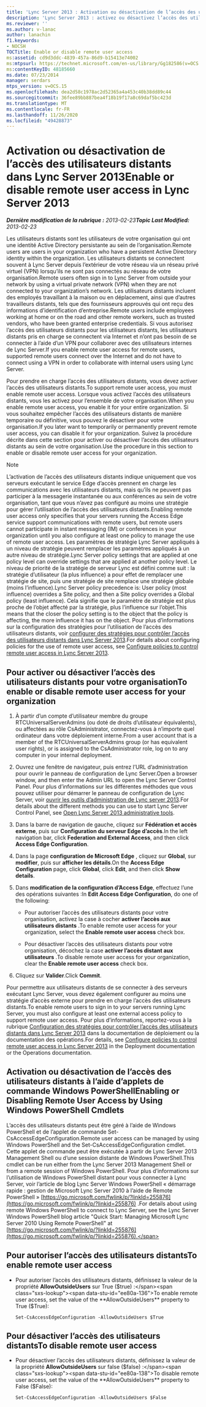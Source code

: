 ```yaml
---
title: 'Lync Server 2013 : Activation ou désactivation de l’accès des utilisateurs distants'
description: 'Lync Server 2013 : activez ou désactivez l’accès des utilisateurs distants.'
ms.reviewer: ''
ms.author: v-lanac
author: lanachin
f1.keywords:
- NOCSH
TOCTitle: Enable or disable remote user access
ms:assetid: cd9d3ddc-4839-457a-86d9-b15413e74002
ms:mtpsurl: https://technet.microsoft.com/en-us/library/Gg182586(v=OCS.15)
ms:contentKeyID: 48185660
ms.date: 07/23/2014
manager: serdars
mtps_version: v=OCS.15
ms.openlocfilehash: dea2d58c1978ac2d52365a4a453c40b38dd89c44
ms.sourcegitcommit: 36fee89bb887bea4f18b19f17a8c69daf5bc423d
ms.translationtype: MT
ms.contentlocale: fr-FR
ms.lasthandoff: 11/26/2020
ms.locfileid: "49428873"
---
```

# <a name="enable-or-disable-remote-user-access-in-lync-server-2013"></a><span data-ttu-id="ee80a-103">Activation ou désactivation de l’accès des utilisateurs distants dans Lync Server 2013</span><span class="sxs-lookup"><span data-stu-id="ee80a-103">Enable or disable remote user access in Lync Server 2013</span></span>

<div data-xmlns="http://www.w3.org/1999/xhtml">

<div class="topic" data-xmlns="http://www.w3.org/1999/xhtml" data-msxsl="urn:schemas-microsoft-com:xslt" data-cs="https://msdn.microsoft.com/">

<div data-asp="https://msdn2.microsoft.com/asp">



</div>

<div id="mainSection">

<div id="mainBody"><span data-ttu-id="ee80a-104">

<span> </span></span><span class="sxs-lookup"><span data-stu-id="ee80a-104">

<span> </span></span></span>

<span data-ttu-id="ee80a-105">_**Dernière modification de la rubrique :** 2013-02-23_</span><span class="sxs-lookup"><span data-stu-id="ee80a-105">_**Topic Last Modified:** 2013-02-23_</span></span>

<span data-ttu-id="ee80a-106">Les utilisateurs distants sont les utilisateurs de votre organisation qui ont une identité Active Directory persistante au sein de l’organisation.</span><span class="sxs-lookup"><span data-stu-id="ee80a-106">Remote users are users in your organization who have a persistent Active Directory identity within the organization.</span></span> <span data-ttu-id="ee80a-107">Les utilisateurs distants se connectent souvent à Lync Server depuis l’extérieur de votre réseau via un réseau privé virtuel (VPN) lorsqu’ils ne sont pas connectés au réseau de votre organisation.</span><span class="sxs-lookup"><span data-stu-id="ee80a-107">Remote users often sign in to Lync Server from outside your network by using a virtual private network (VPN) when they are not connected to your organization’s network.</span></span> <span data-ttu-id="ee80a-108">Les utilisateurs distants incluent des employés travaillant à la maison ou en déplacement, ainsi que d’autres travailleurs distants, tels que des fournisseurs approuvés qui ont reçu des informations d’identification d’entreprise.</span><span class="sxs-lookup"><span data-stu-id="ee80a-108">Remote users include employees working at home or on the road and other remote workers, such as trusted vendors, who have been granted enterprise credentials.</span></span> <span data-ttu-id="ee80a-109">Si vous autorisez l’accès des utilisateurs distants pour les utilisateurs distants, les utilisateurs distants pris en charge se connectent via Internet et n’ont pas besoin de se connecter à l’aide d’un VPN pour collaborer avec des utilisateurs internes de Lync Server.</span><span class="sxs-lookup"><span data-stu-id="ee80a-109">If you enable remote user access for remote users, supported remote users connect over the Internet and do not have to connect using a VPN in order to collaborate with internal users using Lync Server.</span></span>

<span data-ttu-id="ee80a-110">Pour prendre en charge l’accès des utilisateurs distants, vous devez activer l’accès des utilisateurs distants.</span><span class="sxs-lookup"><span data-stu-id="ee80a-110">To support remote user access, you must enable remote user access.</span></span> <span data-ttu-id="ee80a-111">Lorsque vous activez l’accès des utilisateurs distants, vous les activez pour l’ensemble de votre organisation.</span><span class="sxs-lookup"><span data-stu-id="ee80a-111">When you enable remote user access, you enable it for your entire organization.</span></span> <span data-ttu-id="ee80a-112">Si vous souhaitez empêcher l’accès des utilisateurs distants de manière temporaire ou définitive, vous pouvez le désactiver pour votre organisation.</span><span class="sxs-lookup"><span data-stu-id="ee80a-112">If you later want to temporarily or permanently prevent remote user access, you can disable it for your organization.</span></span> <span data-ttu-id="ee80a-113">Suivez la procédure décrite dans cette section pour activer ou désactiver l’accès des utilisateurs distants au sein de votre organisation.</span><span class="sxs-lookup"><span data-stu-id="ee80a-113">Use the procedure in this section to enable or disable remote user access for your organization.</span></span>

<div>


> [!NOTE]  
> <span data-ttu-id="ee80a-114">L’activation de l’accès des utilisateurs distants indique uniquement que vos serveurs exécutant le service Edge d’accès prennent en charge les communications avec les utilisateurs distants, mais qu’ils ne peuvent pas participer à la messagerie instantanée ou aux conférences au sein de votre organisation, tant que vous n’avez pas configuré au moins une stratégie pour gérer l’utilisation de l’accès des utilisateurs distants.</span><span class="sxs-lookup"><span data-stu-id="ee80a-114">Enabling remote user access only specifies that your servers running the Access Edge service support communications with remote users, but remote users cannot participate in instant messaging (IM) or conferences in your organization until you also configure at least one policy to manage the use of remote user access.</span></span> <span data-ttu-id="ee80a-115">Les paramètres de stratégie Lync Server appliqués à un niveau de stratégie peuvent remplacer les paramètres appliqués à un autre niveau de stratégie.</span><span class="sxs-lookup"><span data-stu-id="ee80a-115">Lync Server policy settings that are applied at one policy level can override settings that are applied at another policy level.</span></span> <span data-ttu-id="ee80a-116">Le niveau de priorité de la stratégie de serveur Lync est défini comme suit : la stratégie d’utilisateur (la plus influence) a pour effet de remplacer une stratégie de site, puis une stratégie de site remplace une stratégie globale (moins l’influence).</span><span class="sxs-lookup"><span data-stu-id="ee80a-116">Lync Server policy precedence is: User policy (most influence) overrides a Site policy, and then a Site policy overrides a Global policy (least influence).</span></span> <span data-ttu-id="ee80a-117">Cela signifie que le paramètre de stratégie est plus proche de l’objet affecté par la stratégie, plus l’influence sur l’objet.</span><span class="sxs-lookup"><span data-stu-id="ee80a-117">This means that the closer the policy setting is to the object that the policy is affecting, the more influence it has on the object.</span></span> <span data-ttu-id="ee80a-118">Pour plus d’informations sur la configuration des stratégies pour l’utilisation de l’accès des utilisateurs distants, voir <A href="lync-server-2013-configure-policies-to-control-remote-user-access.md">configurer des stratégies pour contrôler l’accès des utilisateurs distants dans Lync Server 2013</A>.</span><span class="sxs-lookup"><span data-stu-id="ee80a-118">For details about configuring policies for the use of remote user access, see <A href="lync-server-2013-configure-policies-to-control-remote-user-access.md">Configure policies to control remote user access in Lync Server 2013</A>.</span></span>



</div>

<div>

## <a name="to-enable-or-disable-remote-user-access-for-your-organization"></a><span data-ttu-id="ee80a-119">Pour activer ou désactiver l’accès des utilisateurs distants pour votre organisation</span><span class="sxs-lookup"><span data-stu-id="ee80a-119">To enable or disable remote user access for your organization</span></span>

1.  <span data-ttu-id="ee80a-120">À partir d’un compte d’utilisateur membre du groupe RTCUniversalServerAdmins (ou doté de droits d’utilisateur équivalents), ou affectées au rôle CsAdministrator, connectez-vous à n’importe quel ordinateur dans votre déploiement interne.</span><span class="sxs-lookup"><span data-stu-id="ee80a-120">From a user account that is a member of the RTCUniversalServerAdmins group (or has equivalent user rights), or is assigned to the CsAdministrator role, log on to any computer in your internal deployment.</span></span>

2.  <span data-ttu-id="ee80a-121">Ouvrez une fenêtre de navigateur, puis entrez l’URL d’administration pour ouvrir le panneau de configuration de Lync Server.</span><span class="sxs-lookup"><span data-stu-id="ee80a-121">Open a browser window, and then enter the Admin URL to open the Lync Server Control Panel.</span></span> <span data-ttu-id="ee80a-122">Pour plus d’informations sur les différentes méthodes que vous pouvez utiliser pour démarrer le panneau de configuration de Lync Server, voir [ouvrir les outils d’administration de Lync server 2013](lync-server-2013-open-lync-server-administrative-tools.md).</span><span class="sxs-lookup"><span data-stu-id="ee80a-122">For details about the different methods you can use to start Lync Server Control Panel, see [Open Lync Server 2013 administrative tools](lync-server-2013-open-lync-server-administrative-tools.md).</span></span>

3.  <span data-ttu-id="ee80a-123">Dans la barre de navigation de gauche, cliquez sur **Fédération et accès externe**, puis sur **Configuration du serveur Edge d’accès**.</span><span class="sxs-lookup"><span data-stu-id="ee80a-123">In the left navigation bar, click **Federation and External Access**, and then click **Access Edge Configuration**.</span></span>

4.  <span data-ttu-id="ee80a-124">Dans la page **configuration de Microsoft Edge** , cliquez sur **Global**, sur **modifier**, puis sur **afficher les détails**.</span><span class="sxs-lookup"><span data-stu-id="ee80a-124">On the **Access Edge Configuration** page, click **Global**, click **Edit**, and then click **Show details**.</span></span>

5.  <span data-ttu-id="ee80a-125">Dans **modification de la configuration d’Access Edge**, effectuez l’une des opérations suivantes :</span><span class="sxs-lookup"><span data-stu-id="ee80a-125">In **Edit Access Edge Configuration**, do one of the following:</span></span>
    
      - <span data-ttu-id="ee80a-126">Pour autoriser l’accès des utilisateurs distants pour votre organisation, activez la case à cocher **activer l’accès aux utilisateurs distants** .</span><span class="sxs-lookup"><span data-stu-id="ee80a-126">To enable remote user access for your organization, select the **Enable remote user access** check box.</span></span>
    
      - <span data-ttu-id="ee80a-127">Pour désactiver l’accès des utilisateurs distants pour votre organisation, décochez la case **activer l’accès distant aux utilisateurs** .</span><span class="sxs-lookup"><span data-stu-id="ee80a-127">To disable remote user access for your organization, clear the **Enable remote user access** check box.</span></span>

6.  <span data-ttu-id="ee80a-128">Cliquez sur **Valider**.</span><span class="sxs-lookup"><span data-stu-id="ee80a-128">Click **Commit**.</span></span>

<span data-ttu-id="ee80a-129">Pour permettre aux utilisateurs distants de se connecter à des serveurs exécutant Lync Server, vous devez également configurer au moins une stratégie d’accès externe pour prendre en charge l’accès des utilisateurs distants.</span><span class="sxs-lookup"><span data-stu-id="ee80a-129">To enable remote users to sign in to your servers running Lync Server, you must also configure at least one external access policy to support remote user access.</span></span> <span data-ttu-id="ee80a-130">Pour plus d’informations, reportez-vous à la rubrique [Configuration des stratégies pour contrôler l’accès des utilisateurs distants dans Lync Server 2013](lync-server-2013-configure-policies-to-control-remote-user-access.md) dans la documentation de déploiement ou la documentation des opérations.</span><span class="sxs-lookup"><span data-stu-id="ee80a-130">For details, see [Configure policies to control remote user access in Lync Server 2013](lync-server-2013-configure-policies-to-control-remote-user-access.md) in the Deployment documentation or the Operations documentation.</span></span>

</div>

<div>

## <a name="enabling-or-disabling-remote-user-access-by-using-windows-powershell-cmdlets"></a><span data-ttu-id="ee80a-131">Activation ou désactivation de l’accès des utilisateurs distants à l’aide d’applets de commande Windows PowerShell</span><span class="sxs-lookup"><span data-stu-id="ee80a-131">Enabling or Disabling Remote User Access by Using Windows PowerShell Cmdlets</span></span>

<span data-ttu-id="ee80a-132">L’accès des utilisateurs distants peut être géré à l’aide de Windows PowerShell et de l’applet de commande Set-CsAccessEdgeConfiguration.</span><span class="sxs-lookup"><span data-stu-id="ee80a-132">Remote user access can be managed by using Windows PowerShell and the Set-CsAccessEdgeConfiguration cmdlet.</span></span> <span data-ttu-id="ee80a-133">Cette applet de commande peut être exécutée à partir de Lync Server 2013 Management Shell ou d’une session distante de Windows PowerShell.</span><span class="sxs-lookup"><span data-stu-id="ee80a-133">This cmdlet can be run either from the Lync Server 2013 Management Shell or from a remote session of Windows PowerShell.</span></span> <span data-ttu-id="ee80a-134">Pour plus d’informations sur l’utilisation de Windows PowerShell distant pour vous connecter à Lync Server, voir l’article de blog Lync Server Windows PowerShell « démarrage rapide : gestion de Microsoft Lync Server 2010 à l’aide de Remote PowerShell » [https://go.microsoft.com/fwlink/p/?linkId=255876](https://go.microsoft.com/fwlink/p/?linkid=255876) .</span><span class="sxs-lookup"><span data-stu-id="ee80a-134">For details about using remote Windows PowerShell to connect to Lync Server, see the Lync Server Windows PowerShell blog article "Quick Start: Managing Microsoft Lync Server 2010 Using Remote PowerShell" at [https://go.microsoft.com/fwlink/p/?linkId=255876](https://go.microsoft.com/fwlink/p/?linkid=255876).</span></span>

<div>

## <a name="to-enable-remote-user-access"></a><span data-ttu-id="ee80a-135">Pour autoriser l’accès des utilisateurs distants</span><span class="sxs-lookup"><span data-stu-id="ee80a-135">To enable remote user access</span></span>

  - <span data-ttu-id="ee80a-136">Pour autoriser l’accès des utilisateurs distants, définissez la valeur de la propriété **AllowOutsideUsers** sur True ($true) :</span><span class="sxs-lookup"><span data-stu-id="ee80a-136">To enable remote user access, set the value of the **AllowOutsideUsers** property to True ($True):</span></span>
    
        Set-CsAccessEdgeConfiguration -AllowOutsideUsers $True

</div>

<div>

## <a name="to-disable-remote-user-access"></a><span data-ttu-id="ee80a-137">Pour désactiver l’accès des utilisateurs distants</span><span class="sxs-lookup"><span data-stu-id="ee80a-137">To disable remote user access</span></span>

  - <span data-ttu-id="ee80a-138">Pour désactiver l’accès des utilisateurs distants, définissez la valeur de la propriété **AllowOutsideUsers** sur false ($false) :</span><span class="sxs-lookup"><span data-stu-id="ee80a-138">To disable remote user access, set the value of the **AllowOutsideUsers** property to False ($False):</span></span>
    
        Set-CsAccessEdgeConfiguration -AllowOutsideUsers $False

<span data-ttu-id="ee80a-139"></div>

</div>

</div>

<span> </span>

</div>

</div>

</span><span class="sxs-lookup"><span data-stu-id="ee80a-139"></div>

</div>

</div>

<span> </span>

</div>

</div>

</span></span></div>

